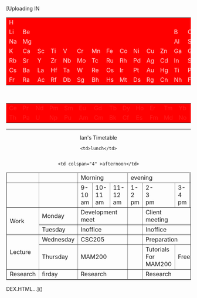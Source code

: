 [Uploading IN<!DOCTYPE html>
<html lang="en">
<head>
    <meta charset="UTF-8">
    <meta name="viewport" content="width=device-width, initial-scale=1.0">
    <title>Document</title>
</head>
<body>
 <center>  
<table bgcolor="red" style="color:rgba(255, 250, 250, 0.884)">
<tr>
<td>H</td>
<td ></td>
<td></td>
<td></td>
<td></td>
<td></td>
<td></td>
<td></td>
<td></td>
<td></td>
<td></td>
<td></td>
<td></td>
<td></td>
<td></td>

<td></td>
<td></td>


<td>He</td>
</tr>

<tr>

<td>Li</td>
<td>Be</td>
<td></td>
<td></td>
<td></td>
<td></td>
<td></td>
<td></td>
<td></td>
<td></td>
<td></td>
<td></td>


<td>B</td>
<td>C</td>
<td>N</td>
<td>O</td>
<td>F</td>
<td>Ne</td>
</tr>
<tr>
<td>Na</td>
<td>Mg</td>
<td></td>
<td></td>
<td></td>
<td></td>
<td></td>
<td></td>
<td></td>
<td></td>
<td></td>



<td></td>
<td>Al</td>
<td>Si</td>
<td>P</td>
<td>S</td>
<td>Cl</td>
<td>Ar</td>
</tr>
<tr>


<td>K</td>
<td>Ca</td>
<td>Sc</td>
<td>Ti</td>
<td>V</td>
<td>Cr</td>
<td>Mn</td>
<td>Fe</td>
<td>Co</td>
<td>Ni</td>
<td>Cu</td>
<td>Zn</td>
<td>Ga</td>
<td>Ge</td>
<td>As</td>
<td>Se</td>
<td>Br</td>
<td>Kr</td>
</tr>
<tr>
<td>Rb</td>
<td>Sr</td>
<td>Y</td>
<td>Zr</td>
<td>Nb</td>
<td>Mo</td>
<td>Tc</td>
<td>Ru</td>
<td>Rh</td>
<td>Pd</td>
<td>Ag</td>
<td>Cd</td>
<td>In</td>
<td>Sn</td>
<td>Sb</td>
<td>Te</td>
<td>I</td>
<td>Xe</td>
</tr>
<tr>
    <td>Cs</td>
    <td>Ba</td>
    <td>La</td>
    <td>Hf</td>
    <td>Ta</td>
    <td>W</td>
    <td>Re</td>
    <td>Os</td>
    <td>Ir</td>
    <td>Pt</td>
    <td>Au</td>
    <td>Hg</td>
    <td>Ti</td>
    <td>Pb</td>
    <td>Bi</td>
    <td>Po</td>
    <td>At</td>
    <td>Rn</td>
</tr>
<tr>
    <td>Fr</td>
    <td>Ra</td>
    <td>Ac</td>
    <td>Rf</td>
    <td>Db</td>
    <td>Sg</td>
    <td>Bh</td>
    <td>Hs</td>
    <td>Mt</td>
    <td>Ds</td>
    <td>Rg</td>
    <td>Cn</td>
    <td>Nh</td>
    <td>Fi</td>
    <td>Mc</td>
    <td>Lv</td>
    <td>Ts</td>
    <td>Og</td>
</tr>
</table>
</center> 
<br>




<center>

<table bgcolor="red" style="color:rgba(255, 33, 33, 0.884)" >
<tr>
    <td>Ce</td>
    <td>Pr</td>
    <td>Nd</td>
    <td>Pm</td>
    <td>Sm</td>
    <td>Eu</td>
    <td>Gd</td>
    <td>Tb</td>
    <td>Dy</td>
    <td>Ho</td>
    <td>Er</td>
    <td>Tm</td>
    <td>Yb</td>
    <td>Lu</td>
</tr>

<tr>
    <td>Th</td>
    <td>Pa</td>
    <td>U</td>
    <td>Np</td>
    <td>Pu</td>
    <td>Am</td>
    <td>Cm</td>
    <td>Bk</td>
    <td>Cf</td>
    <td>Es</td>
    <td>Fm</td>
    <td>Md</td>
    <td>No</td>
    <td>Lr</td>
</tr>
</table>

</center>
<hr>
<center>
<th>lan's Timetable</th></center>
<center>
<table border="1">
<thead>
    <tr>
    <td></td>
    <td></td>
    <td colspan="3">Morning</td>
 
    <td>lunch</td>
    

    <td colspan="4" >afternoon</td>
  <td colspan="3">evening</td>

</tr>

</thead>

<tbody>
    <tr>
    


    
<td rowspan="3" ></td>
<td  rowspan="3"></td>
<td  rowspan="3" >9- <br> 10 <br> am</td>
<td  rowspan="3">10- <br>11 <br>am</td>
<td  rowspan="3">11- <br>12<br> am</td>
<td  rowspan="3">1-  <br> 2 <br> pm</td>
<td  rowspan="3">2-  <br> 3 <br>pm</td>
<td   rowspan="3">3-<br>4<br> pm</td>
<td   rowspan="3">4-<br>5<br> pm</td>
<td    rowspan="3">5-<br>6<br> pm</td>
<td  rowspan="3">6-<br>7<br> pm</td>
<td  rowspan="3">7-<br>8<br> pm</td>
<td    rowspan="3"         >  8-<br>9<br> pm </td>
</tr>
<tr>
    
</tr>

<tr>
   
</tr>



<tr>
<td rowspan="2"> Work</td>
<td>Monday</td>
<td colspan="3"> Development <br>  meet</td>




<td></td>
<td colspan="3">Client <br> meeting</td>



<td>commute</td>
<td colspan="3">Free</td>






</tr>
   


<tr>

<td>Tuesday</td>
<td colspan="3">Inoffice</td>

<td></td>
<td colspan="7">Inoffice</td>
</tr>
 <tr>

<td rowspan="2">Lecture</td>
<td> Wednesday</td>
<td colspan="3">CSC205</td>

<td></td>
<td colspan="7">Preparation</td>

 </tr> 
   
   <tr>

<td> <br> Thursday<br> <br> </td>
<td colspan="3">MAM200</td>

<td></td>

<td> Tutorials <br> For <br>MAM200 <br> </td>

<td colspan="7"> Free</td>
   </tr>
</tbody>

<tfoot>

<tr>
<td>Research</td>

<td>firday</td>
<td colspan="3"">Research</td>
<td></td>

<td colspan="7">Research</td>

</tr>
</tfoot>
</table>
</center>


</body>
</html>DEX.HTML…]()
